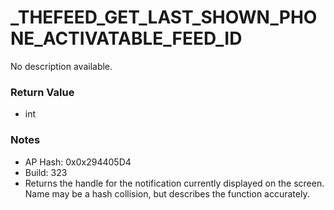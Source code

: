 # _THEFEED_GET_LAST_SHOWN_PHONE_ACTIVATABLE_FEED_ID

No description available.

### Return Value
* int

### Notes
* AP Hash: 0x0x294405D4
* Build: 323
* Returns the handle for the notification currently displayed on the screen. Name may be a hash collision, but describes the function accurately.

